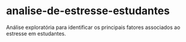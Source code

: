 # analise-de-estresse-estudantes
Análise exploratória para identificar os principais fatores associados ao estresse em estudantes.
